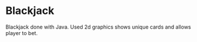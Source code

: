 # Blackjack
Blackjack done with Java. Used 2d graphics shows unique cards and allows player to bet.
